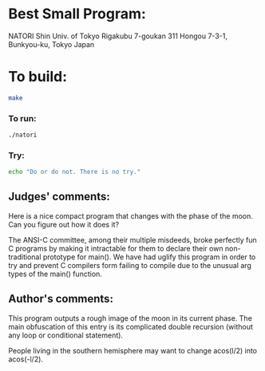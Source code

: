 # Best Small Program:

NATORI Shin
Univ. of Tokyo
Rigakubu 7-goukan 311
Hongou 7-3-1, Bunkyou-ku, Tokyo
Japan

# To build:

```sh
make
```

### To run:

```sh
./natori
```

### Try:

```sh
echo "Do or do not. There is no try."
```

## Judges' comments:

Here is a nice compact program that changes with the phase of the moon.
Can you figure out how it does it?

The ANSI-C committee, among their multiple misdeeds, broke perfectly
fun C programs by making it intractable for them to declare their
own non-traditional prototype for main().  We have had uglify this
program in order to try and prevent C compilers form failing to
compile due to the unusual arg types of the main() function.

## Author's comments:

This program outputs a rough image of the moon in its current phase.
The main obfuscation of this entry is its complicated double recursion
(without any loop or conditional statement).

People living in the southern hemisphere may want to change acos(l/2)
into acos(-l/2).
